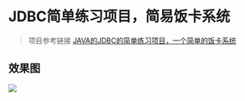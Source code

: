 # JDBC简单练习项目，简易饭卡系统

> 项目参考链接 [JAVA的JDBC的简单练习项目，一个简单的饭卡系统](https://blog.csdn.net/m0_37961948/article/details/71139397)

## 效果图

![](https://ws3.sinaimg.cn/large/006tNc79ly1fzfqn2neo2j30hl0fydhq.jpg)